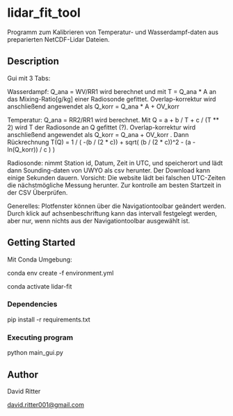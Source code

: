 # lidar_fit_tool

Programm zum Kalibrieren von Temperatur- und Wasserdampf-daten aus preparierten NetCDF-Lidar Dateien.

## Description

Gui mit 3 Tabs:

Wasserdampf: Q_ana = WV/RR1 wird berechnet und mit T = Q_ana * A an das Mixing-Ratio[g/kg] einer Radiosonde gefittet.
    Overlap-korrektur wird anschließend angewendet als Q_korr = Q_ana * A + OV_korr

Temperatur: Q_ana = RR2/RR1 wird berechnet. Mit Q = a + b / T + c / (T ** 2) wird T der Radiosonde an Q gefittet (?). 
    Overlap-korrektur wird anschließend angewendet als Q_korr = Q_ana + OV_korr . Dann Rückrechnung T(Q) = 1 / ( -(b / (2 * c)) + sqrt( (b / (2 * c))^2 - (a - ln(Q_korr)) / c ) )

Radiosonde:
    nimmt Station id, Datum, Zeit in UTC, und speicherort und lädt dann Sounding-daten von UWYO als csv herunter. Der Download kann einige Sekunden dauern.
    Vorsicht: Die website lädt bei falschen UTC-Zeiten die nächstmögliche Messung herunter. Zur kontrolle am besten Startzeit in der CSV Überprüfen.

Generelles:
    Plotfenster können über die Navigationtoolbar geändert werden. Durch klick auf achsenbeschriftung kann das intervall festgelegt werden, aber nur, wenn nichts aus der Navigationtoolbar ausgewählt ist. 

## Getting Started

Mit Conda Umgebung:

conda env create -f environment.yml

conda activate lidar-fit

### Dependencies

pip install -r requirements.txt

### Executing program

python main_gui.py

## Author

David Ritter

david.ritter001@gmail.com


